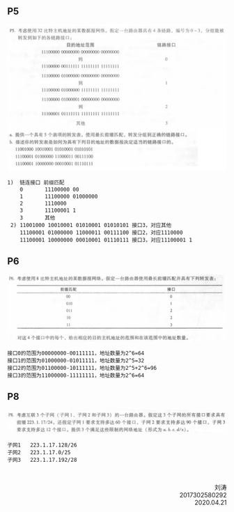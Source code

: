 ## P5
![](pic/1-1.png)</br>
~~~
1)  链连接口 前缀匹配             
    0       11100000 00           
    1       11100000 01000000      
    2       1110000                 
    3       11100001 1              
    3       其他                    
 2) 11001000 10010001 01010001 01010101 接口3，对应其他
    11100001 01000000 11000011 00111100 接口2，对应1110000
    11100001 10000000 00010001 01110111 接口3，对应11100001 1
 ~~~

## P6
![](pic/1-2.png)
~~~
接口0的范围为00000000-00111111，地址数量为2^6=64
接口1的范围为01000000-01011111，地址数量为2^5=32
接口2的范围为01100000-10111111，地址数量为2^5+2^6=96
接口3的范围为11000000-11111111，地址数量为2^6=64
~~~

## P8
![](pic/1-3.png)
~~~
子网1   223.1.17.128/26
子网2   223.1.17.0/25
子网3   223.1.17.192/28
~~~
</br>

 <p align="right">刘涛<br/>2017302580292<br/>2020.04.21</p>